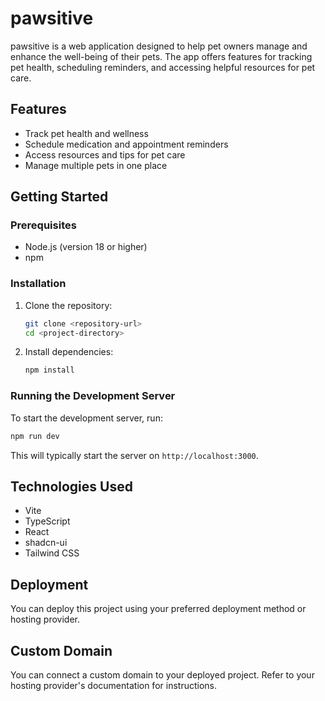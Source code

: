 # pawsitive

pawsitive is a web application designed to help pet owners manage and enhance the well-being of their pets. The app offers features for tracking pet health, scheduling reminders, and accessing helpful resources for pet care.

## Features
- Track pet health and wellness
- Schedule medication and appointment reminders
- Access resources and tips for pet care
- Manage multiple pets in one place

## Getting Started

### Prerequisites
- Node.js (version 18 or higher)
- npm

### Installation
1. Clone the repository:
    ```bash
    git clone <repository-url>
    cd <project-directory>
    ```
2. Install dependencies:
    ```bash
    npm install
    ```

### Running the Development Server
To start the development server, run:
```bash
npm run dev
```
This will typically start the server on `http://localhost:3000`.

## Technologies Used
- Vite
- TypeScript
- React
- shadcn-ui
- Tailwind CSS

## Deployment
You can deploy this project using your preferred deployment method or hosting provider.

## Custom Domain
You can connect a custom domain to your deployed project. Refer to your hosting provider's documentation for instructions.
